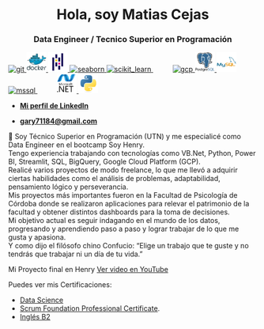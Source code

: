<h1 align="center">Hola, soy Matias Cejas</h1>
<h3 align="center">Data Engineer / Tecnico Superior en Programación</h3>
<p align="left"> 
<a href="https://git-scm.com/" target="_blank" rel="noreferrer"> <img src="https://www.vectorlogo.zone/logos/git-scm/git-scm-icon.svg" alt="git" width="40" height="40"/> </a> 
<a href="https://www.docker.com/" target="_blank" rel="noreferrer"> <img src="https://raw.githubusercontent.com/devicons/devicon/master/icons/docker/docker-original-wordmark.svg" alt="docker" width="40" height="40"/> </a> 
<a href="https://pandas.pydata.org/" target="_blank" rel="noreferrer"> <img src="https://raw.githubusercontent.com/devicons/devicon/2ae2a900d2f041da66e950e4d48052658d850630/icons/pandas/pandas-original.svg" alt="pandas" width="40" height="40"/> 
<a href="https://seaborn.pydata.org/" target="_blank" rel="noreferrer"> <img src="https://seaborn.pydata.org/_images/logo-mark-lightbg.svg" alt="seaborn" width="40" height="40"/> </a> 
<a href="https://scikit-learn.org/" target="_blank" rel="noreferrer"> <img src="https://upload.wikimedia.org/wikipedia/commons/0/05/Scikit_learn_logo_small.svg" alt="scikit_learn" width="40" height="40"/> </a> 
&nbsp;&nbsp;&nbsp;&nbsp;
&nbsp;&nbsp;&nbsp;&nbsp;
<a href="https://cloud.google.com" target="_blank" rel="noreferrer"> <img src="https://www.vectorlogo.zone/logos/google_cloud/google_cloud-icon.svg" alt="gcp" width="40" height="40"/> </a> 
</a> <a href="https://www.postgresql.org" target="_blank" rel="noreferrer"> <img src="https://raw.githubusercontent.com/devicons/devicon/master/icons/postgresql/postgresql-original-wordmark.svg" alt="postgresql" width="40" height="40"/> 
<a href="https://www.mysql.com/" target="_blank" rel="noreferrer"> <img src="https://raw.githubusercontent.com/devicons/devicon/master/icons/mysql/mysql-original-wordmark.svg" alt="mysql" width="40" height="40"/> </a> 
<a href="https://www.microsoft.com/en-us/sql-server" target="_blank" rel="noreferrer"> <img src="https://www.svgrepo.com/show/303229/microsoft-sql-server-logo.svg" alt="mssql" width="40" height="40"/> </a> 
&nbsp;&nbsp;&nbsp;&nbsp;
&nbsp;&nbsp;&nbsp;&nbsp;
<a href="https://dotnet.microsoft.com/" target="_blank" rel="noreferrer"> <img src="https://raw.githubusercontent.com/devicons/devicon/master/icons/dot-net/dot-net-original-wordmark.svg" alt="dotnet" width="40" height="40"/> </a> 
</a> <a href="https://www.python.org" target="_blank" rel="noreferrer"> <img src="https://raw.githubusercontent.com/devicons/devicon/master/icons/python/python-original.svg" alt="python" width="40" height="40"/> </a> 



- <a href="https://www.linkedin.com/in/matias-cejas71184/" target="_blank" rel="noreferrer">**Mi perfil de LinkedIn**</a>

- **gary71184@gmail.com**


📄 Soy Técnico Superior en Programación (UTN) y me especialicé como Data Engineer en el bootcamp Soy Henry.  
Tengo experiencia trabajando con tecnologías como VB.Net, Python, Power BI, Streamlit, SQL, BigQuery, Google Cloud Platform (GCP).  
Realicé varios proyectos de modo freelance, lo que me llevó a adquirir ciertas habilidades como el análisis de problemas, adaptabilidad, pensamiento lógico y perseverancia.  
Mis proyectos más importantes fueron en la Facultad de Psicología de Córdoba donde se realizaron aplicaciones para relevar el patrimonio de la facultad y obtener distintos dashboards para la toma de decisiones.  
Mi objetivo actual es seguir indagando en el mundo de los datos, progresando y aprendiendo paso a paso y lograr trabajar de lo que me gusta y apasiona.  
Y como dijo el filósofo chino Confucio: “Elige un trabajo que te guste y no tendrás que trabajar ni un día de tu vida.”

Mi Proyecto final en Henry 
[Ver video en YouTube](https://www.youtube.com/watch?v=TFum54FvwY4)

Puedes ver mis Certificaciones: 
- [Data Science](https://certificates.soyhenry.com/new-cert?id=75b573dcf982d20514db5d1492773a0603f53c1909fdf033d0e64117c5fa47a9)
- [Scrum Foundation Professional Certificate](https://drive.google.com/file/d/1yZfn9AlCoZhCUwJxENi66978AyyZG0R5/view).
- [Inglés B2](https://www.efset.org/cert/1YCJJ5)






